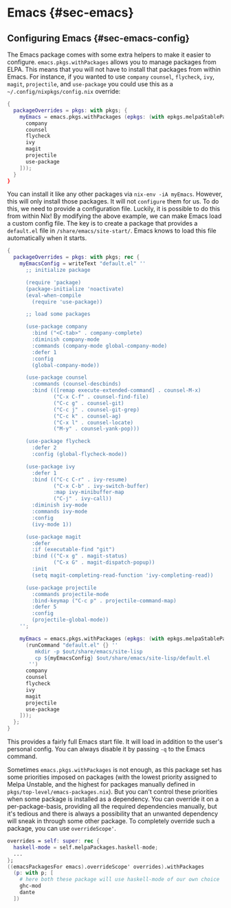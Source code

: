 # Emacs {#sec-emacs}

## Configuring Emacs {#sec-emacs-config}

The Emacs package comes with some extra helpers to make it easier to configure. `emacs.pkgs.withPackages` allows you to manage packages from ELPA. This means that you will not have to install that packages from within Emacs. For instance, if you wanted to use `company` `counsel`, `flycheck`, `ivy`, `magit`, `projectile`, and `use-package` you could use this as a `~/.config/nixpkgs/config.nix` override:

```nix
{
  packageOverrides = pkgs: with pkgs; {
    myEmacs = emacs.pkgs.withPackages (epkgs: (with epkgs.melpaStablePackages; [
      company
      counsel
      flycheck
      ivy
      magit
      projectile
      use-package
    ]));
  }
}
```

You can install it like any other packages via `nix-env -iA myEmacs`. However, this will only install those packages. It will not `configure` them for us. To do this, we need to provide a configuration file. Luckily, it is possible to do this from within Nix! By modifying the above example, we can make Emacs load a custom config file. The key is to create a package that provides a `default.el` file in `/share/emacs/site-start/`. Emacs knows to load this file automatically when it starts.

```nix
{
  packageOverrides = pkgs: with pkgs; rec {
    myEmacsConfig = writeText "default.el" ''
      ;; initialize package

      (require 'package)
      (package-initialize 'noactivate)
      (eval-when-compile
        (require 'use-package))

      ;; load some packages

      (use-package company
        :bind ("<C-tab>" . company-complete)
        :diminish company-mode
        :commands (company-mode global-company-mode)
        :defer 1
        :config
        (global-company-mode))

      (use-package counsel
        :commands (counsel-descbinds)
        :bind (([remap execute-extended-command] . counsel-M-x)
               ("C-x C-f" . counsel-find-file)
               ("C-c g" . counsel-git)
               ("C-c j" . counsel-git-grep)
               ("C-c k" . counsel-ag)
               ("C-x l" . counsel-locate)
               ("M-y" . counsel-yank-pop)))

      (use-package flycheck
        :defer 2
        :config (global-flycheck-mode))

      (use-package ivy
        :defer 1
        :bind (("C-c C-r" . ivy-resume)
               ("C-x C-b" . ivy-switch-buffer)
               :map ivy-minibuffer-map
               ("C-j" . ivy-call))
        :diminish ivy-mode
        :commands ivy-mode
        :config
        (ivy-mode 1))

      (use-package magit
        :defer
        :if (executable-find "git")
        :bind (("C-x g" . magit-status)
               ("C-x G" . magit-dispatch-popup))
        :init
        (setq magit-completing-read-function 'ivy-completing-read))

      (use-package projectile
        :commands projectile-mode
        :bind-keymap ("C-c p" . projectile-command-map)
        :defer 5
        :config
        (projectile-global-mode))
    '';

    myEmacs = emacs.pkgs.withPackages (epkgs: (with epkgs.melpaStablePackages; [
      (runCommand "default.el" {} ''
         mkdir -p $out/share/emacs/site-lisp
         cp ${myEmacsConfig} $out/share/emacs/site-lisp/default.el
       '')
      company
      counsel
      flycheck
      ivy
      magit
      projectile
      use-package
    ]));
  };
}
```

This provides a fairly full Emacs start file. It will load in addition to the user's personal config. You can always disable it by passing `-q` to the Emacs command.

Sometimes `emacs.pkgs.withPackages` is not enough, as this package set has some priorities imposed on packages (with the lowest priority assigned to Melpa Unstable, and the highest for packages manually defined in `pkgs/top-level/emacs-packages.nix`). But you can't control these priorities when some package is installed as a dependency. You can override it on a per-package-basis, providing all the required dependencies manually, but it's tedious and there is always a possibility that an unwanted dependency will sneak in through some other package. To completely override such a package, you can use `overrideScope'`.

```nix
overrides = self: super: rec {
  haskell-mode = self.melpaPackages.haskell-mode;
  ...
};
((emacsPackagesFor emacs).overrideScope' overrides).withPackages
  (p: with p; [
    # here both these package will use haskell-mode of our own choice
    ghc-mod
    dante
  ])
```
